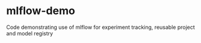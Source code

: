 # mlflow-demo
Code demonstrating use of mlflow for experiment tracking, reusable project and model registry 

